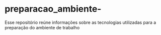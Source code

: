 # preparacao_ambiente-
Esse repositório reúne informações sobre as tecnologias utilizadas para a preparação do ambiente de trabalho 

